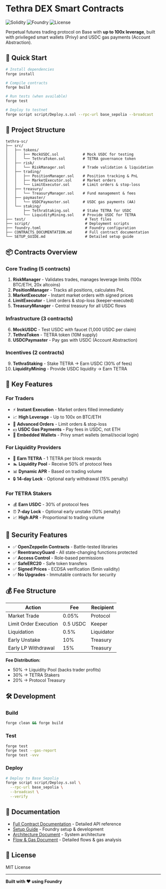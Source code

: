 # Tethra DEX Smart Contracts

![Solidity](https://img.shields.io/badge/Solidity-0.8.20-blue)
![Foundry](https://img.shields.io/badge/Foundry-Latest-green)
![License](https://img.shields.io/badge/License-MIT-yellow)

Perpetual futures trading protocol on Base with **up to 100x leverage**, built with privileged smart wallets (Privy) and USDC gas payments (Account Abstraction).

## 🚀 Quick Start

```bash
# Install dependencies
forge install

# Compile contracts
forge build

# Run tests (when available)
forge test

# Deploy to testnet
forge script script/Deploy.s.sol --rpc-url base_sepolia --broadcast
```

## 📁 Project Structure

```
tethra-sc/
├── src/
│   ├── tokens/
│   │   ├── MockUSDC.sol           # Mock USDC for testing
│   │   └── TethraToken.sol        # TETRA governance token
│   ├── risk/
│   │   └── RiskManager.sol        # Trade validation & liquidation
│   ├── trading/
│   │   ├── PositionManager.sol    # Position tracking & PnL
│   │   ├── MarketExecutor.sol     # Market orders
│   │   └── LimitExecutor.sol      # Limit orders & stop-loss
│   ├── treasury/
│   │   └── TreasuryManager.sol    # Fund management & fees
│   ├── paymaster/
│   │   └── USDCPaymaster.sol      # USDC gas payments (AA)
│   └── staking/
│       ├── TethraStaking.sol      # Stake TETRA for USDC
│       └── LiquidityMining.sol    # Provide USDC for TETRA
├── test/                           # Test files
├── script/                         # Deployment scripts
├── foundry.toml                    # Foundry configuration
├── CONTRACTS_DOCUMENTATION.md      # Full contract documentation
└── SETUP_GUIDE.md                  # Detailed setup guide
```

## 📦 Contracts Overview

### Core Trading (5 contracts)

1. **RiskManager** - Validates trades, manages leverage limits (100x BTC/ETH, 20x altcoins)
2. **PositionManager** - Tracks all positions, calculates PnL
3. **MarketExecutor** - Instant market orders with signed prices
4. **LimitExecutor** - Limit orders & stop-loss (keeper-executed)
5. **TreasuryManager** - Central treasury for all USDC flows

### Infrastructure (3 contracts)

6. **MockUSDC** - Test USDC with faucet (1,000 USDC per claim)
7. **TethraToken** - TETRA token (10M supply)
8. **USDCPaymaster** - Pay gas with USDC (Account Abstraction)

### Incentives (2 contracts)

9. **TethraStaking** - Stake TETRA → Earn USDC (30% of fees)
10. **LiquidityMining** - Provide USDC liquidity → Earn TETRA

## 🎯 Key Features

### For Traders
- ⚡ **Instant Execution** - Market orders filled immediately
- 📈 **High Leverage** - Up to 100x on BTC/ETH
- 🎯 **Advanced Orders** - Limit orders & stop-loss
- 💵 **USDC Gas Payments** - Pay fees in USDC, not ETH
- 🔐 **Embedded Wallets** - Privy smart wallets (email/social login)

### For Liquidity Providers
- 💎 **Earn TETRA** - 1 TETRA per block rewards
- 🏊 **Liquidity Pool** - Receive 50% of protocol fees
- 📊 **Dynamic APR** - Based on trading volume
- 🔒 **14-day Lock** - Optional early withdrawal (15% penalty)

### For TETRA Stakers
- 💰 **Earn USDC** - 30% of protocol fees
- ⏰ **7-day Lock** - Optional early unstake (10% penalty)
- 📈 **High APR** - Proportional to trading volume

## 🔐 Security Features

- ✅ **OpenZeppelin Contracts** - Battle-tested libraries
- ✅ **ReentrancyGuard** - All state-changing functions protected
- ✅ **Access Control** - Role-based permissions
- ✅ **SafeERC20** - Safe token transfers
- ✅ **Signed Prices** - ECDSA verification (5min validity)
- ✅ **No Upgrades** - Immutable contracts for security

## 💰 Fee Structure

| Action | Fee | Recipient |
|--------|-----|-----------|  
| Market Trade | 0.05% | Protocol |
| Limit Order Execution | 0.5 USDC | Keeper |
| Liquidation | 0.5% | Liquidator |
| Early Unstake | 10% | Treasury |
| Early LP Withdrawal | 15% | Treasury |

**Fee Distribution:**
- 50% → Liquidity Pool (backs trader profits)
- 30% → TETRA Stakers
- 20% → Protocol Treasury

## 🛠️ Development

### Build

```bash
forge clean && forge build
```

### Test

```bash
forge test
forge test --gas-report
forge test -vvv
```

### Deploy

```bash
# Deploy to Base Sepolia
forge script script/Deploy.s.sol \
  --rpc-url base_sepolia \
  --broadcast \
  --verify
```

## 📖 Documentation

- [Full Contract Documentation](./CONTRACTS_DOCUMENTATION.md) - Detailed API reference
- [Setup Guide](./SETUP_GUIDE.md) - Foundry setup & development
- [Architecture Document](../SC_ARCHITECTURE_UPDATED.md) - System architecture
- [Flow & Gas Document](../SC_FLOW_AND_GAS.md) - Detailed flows & gas analysis

## 📄 License

MIT License

---

**Built with ❤️ using Foundry**

